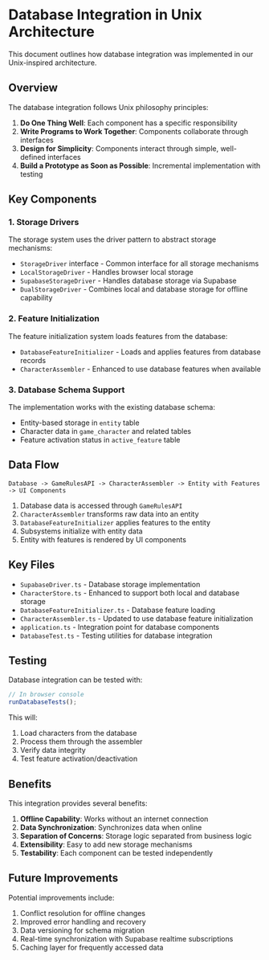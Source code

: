 # Database Integration in Unix Architecture

This document outlines how database integration was implemented in our Unix-inspired architecture.

## Overview

The database integration follows Unix philosophy principles:

1. **Do One Thing Well**: Each component has a specific responsibility
2. **Write Programs to Work Together**: Components collaborate through interfaces
3. **Design for Simplicity**: Components interact through simple, well-defined interfaces
4. **Build a Prototype as Soon as Possible**: Incremental implementation with testing

## Key Components

### 1. Storage Drivers

The storage system uses the driver pattern to abstract storage mechanisms:

- `StorageDriver` interface - Common interface for all storage mechanisms
- `LocalStorageDriver` - Handles browser local storage
- `SupabaseStorageDriver` - Handles database storage via Supabase
- `DualStorageDriver` - Combines local and database storage for offline capability

### 2. Feature Initialization

The feature initialization system loads features from the database:

- `DatabaseFeatureInitializer` - Loads and applies features from database records
- `CharacterAssembler` - Enhanced to use database features when available

### 3. Database Schema Support

The implementation works with the existing database schema:

- Entity-based storage in `entity` table
- Character data in `game_character` and related tables
- Feature activation status in `active_feature` table

## Data Flow

```
Database -> GameRulesAPI -> CharacterAssembler -> Entity with Features -> UI Components
```

1. Database data is accessed through `GameRulesAPI`
2. `CharacterAssembler` transforms raw data into an entity
3. `DatabaseFeatureInitializer` applies features to the entity
4. Subsystems initialize with entity data
5. Entity with features is rendered by UI components

## Key Files

- `SupabaseDriver.ts` - Database storage implementation
- `CharacterStore.ts` - Enhanced to support both local and database storage
- `DatabaseFeatureInitializer.ts` - Database feature loading
- `CharacterAssembler.ts` - Updated to use database feature initialization
- `application.ts` - Integration point for database components
- `DatabaseTest.ts` - Testing utilities for database integration

## Testing

Database integration can be tested with:

```javascript
// In browser console
runDatabaseTests();
```

This will:
1. Load characters from the database
2. Process them through the assembler
3. Verify data integrity
4. Test feature activation/deactivation

## Benefits

This integration provides several benefits:

1. **Offline Capability**: Works without an internet connection
2. **Data Synchronization**: Synchronizes data when online
3. **Separation of Concerns**: Storage logic separated from business logic
4. **Extensibility**: Easy to add new storage mechanisms
5. **Testability**: Each component can be tested independently

## Future Improvements

Potential improvements include:

1. Conflict resolution for offline changes
2. Improved error handling and recovery
3. Data versioning for schema migration
4. Real-time synchronization with Supabase realtime subscriptions
5. Caching layer for frequently accessed data
